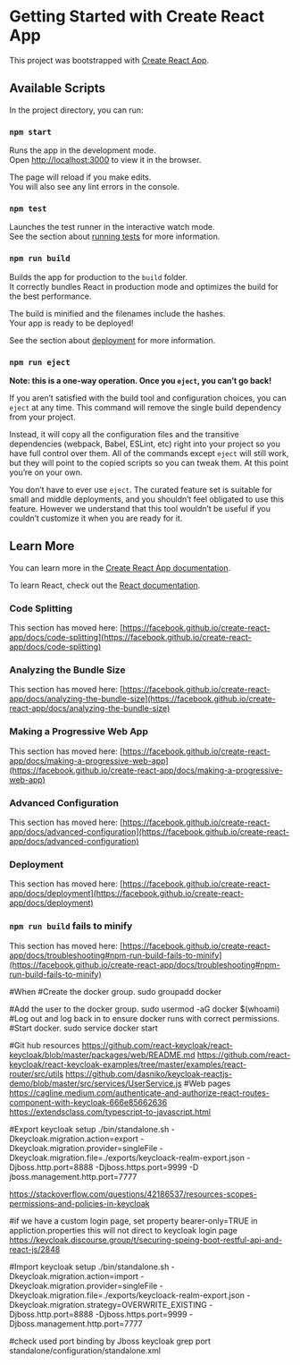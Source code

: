 # Getting Started with Create React App

This project was bootstrapped with [Create React App](https://github.com/facebook/create-react-app).

## Available Scripts

In the project directory, you can run:

### `npm start`

Runs the app in the development mode.\
Open [http://localhost:3000](http://localhost:3000) to view it in the browser.

The page will reload if you make edits.\
You will also see any lint errors in the console.

### `npm test`

Launches the test runner in the interactive watch mode.\
See the section about [running tests](https://facebook.github.io/create-react-app/docs/running-tests) for more information.

### `npm run build`

Builds the app for production to the `build` folder.\
It correctly bundles React in production mode and optimizes the build for the best performance.

The build is minified and the filenames include the hashes.\
Your app is ready to be deployed!

See the section about [deployment](https://facebook.github.io/create-react-app/docs/deployment) for more information.

### `npm run eject`

**Note: this is a one-way operation. Once you `eject`, you can’t go back!**

If you aren’t satisfied with the build tool and configuration choices, you can `eject` at any time. This command will remove the single build dependency from your project.

Instead, it will copy all the configuration files and the transitive dependencies (webpack, Babel, ESLint, etc) right into your project so you have full control over them. All of the commands except `eject` will still work, but they will point to the copied scripts so you can tweak them. At this point you’re on your own.

You don’t have to ever use `eject`. The curated feature set is suitable for small and middle deployments, and you shouldn’t feel obligated to use this feature. However we understand that this tool wouldn’t be useful if you couldn’t customize it when you are ready for it.

## Learn More

You can learn more in the [Create React App documentation](https://facebook.github.io/create-react-app/docs/getting-started).

To learn React, check out the [React documentation](https://reactjs.org/).

### Code Splitting

This section has moved here: [https://facebook.github.io/create-react-app/docs/code-splitting](https://facebook.github.io/create-react-app/docs/code-splitting)

### Analyzing the Bundle Size

This section has moved here: [https://facebook.github.io/create-react-app/docs/analyzing-the-bundle-size](https://facebook.github.io/create-react-app/docs/analyzing-the-bundle-size)

### Making a Progressive Web App

This section has moved here: [https://facebook.github.io/create-react-app/docs/making-a-progressive-web-app](https://facebook.github.io/create-react-app/docs/making-a-progressive-web-app)

### Advanced Configuration

This section has moved here: [https://facebook.github.io/create-react-app/docs/advanced-configuration](https://facebook.github.io/create-react-app/docs/advanced-configuration)

### Deployment

This section has moved here: [https://facebook.github.io/create-react-app/docs/deployment](https://facebook.github.io/create-react-app/docs/deployment)

### `npm run build` fails to minify

This section has moved here: [https://facebook.github.io/create-react-app/docs/troubleshooting#npm-run-build-fails-to-minify](https://facebook.github.io/create-react-app/docs/troubleshooting#npm-run-build-fails-to-minify)


#When
#Create the docker group.
sudo groupadd docker

#Add the user to the docker group.
sudo usermod -aG docker $(whoami)
#Log out and log back in to ensure docker runs with correct permissions.
#Start docker.
sudo service docker start

#Git hub resources
https://github.com/react-keycloak/react-keycloak/blob/master/packages/web/README.md
https://github.com/react-keycloak/react-keycloak-examples/tree/master/examples/react-router/src/utils
https://github.com/dasniko/keycloak-reactjs-demo/blob/master/src/services/UserService.js
#Web pages
https://cagline.medium.com/authenticate-and-authorize-react-routes-component-with-keycloak-666e85662636
https://extendsclass.com/typescript-to-javascript.html

#Export keycloak setup
./bin/standalone.sh -Dkeycloak.migration.action=export -Dkeycloak.migration.provider=singleFile -Dkeycloak.migration.file=./exports/keycloack-realm-export.json -Djboss.http.port=8888 -Djboss.https.port=9999 -D
jboss.management.http.port=7777

https://stackoverflow.com/questions/42186537/resources-scopes-permissions-and-policies-in-keycloak

#if we have a custom login page, set property bearer-only=TRUE in appliction.properties this will not direct to keycloak login page
https://keycloak.discourse.group/t/securing-speing-boot-restful-api-and-react-js/2848

#Import keycloak setup
./bin/standalone.sh -Dkeycloak.migration.action=import -Dkeycloak.migration.provider=singleFile -Dkeycloak.migration.file=./exports/keycloack-realm-export.json -Dkeycloak.migration.strategy=OVERWRITE_EXISTING -Djboss.http.port=8888 -Djboss.https.port=9999 -Djboss.management.http.port=7777

#check used port binding by Jboss keycloak
grep port standalone/configuration/standalone.xml


